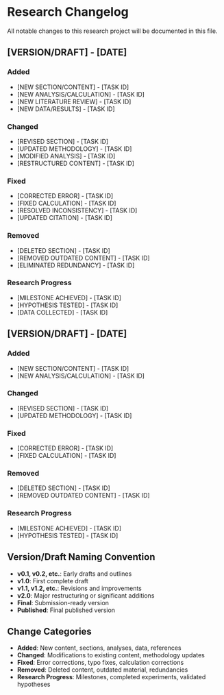 # Research Changelog

All notable changes to this research project will be documented in this file.

## [VERSION/DRAFT] - [DATE]

### Added
- [NEW SECTION/CONTENT] - [TASK ID]
- [NEW ANALYSIS/CALCULATION] - [TASK ID]
- [NEW LITERATURE REVIEW] - [TASK ID]
- [NEW DATA/RESULTS] - [TASK ID]

### Changed
- [REVISED SECTION] - [TASK ID]
- [UPDATED METHODOLOGY] - [TASK ID]
- [MODIFIED ANALYSIS] - [TASK ID]
- [RESTRUCTURED CONTENT] - [TASK ID]

### Fixed
- [CORRECTED ERROR] - [TASK ID]
- [FIXED CALCULATION] - [TASK ID]
- [RESOLVED INCONSISTENCY] - [TASK ID]
- [UPDATED CITATION] - [TASK ID]

### Removed
- [DELETED SECTION] - [TASK ID]
- [REMOVED OUTDATED CONTENT] - [TASK ID]
- [ELIMINATED REDUNDANCY] - [TASK ID]

### Research Progress
- [MILESTONE ACHIEVED] - [TASK ID]
- [HYPOTHESIS TESTED] - [TASK ID]
- [DATA COLLECTED] - [TASK ID]

## [VERSION/DRAFT] - [DATE]

### Added
- [NEW SECTION/CONTENT] - [TASK ID]
- [NEW ANALYSIS/CALCULATION] - [TASK ID]

### Changed
- [REVISED SECTION] - [TASK ID]
- [UPDATED METHODOLOGY] - [TASK ID]

### Fixed
- [CORRECTED ERROR] - [TASK ID]
- [FIXED CALCULATION] - [TASK ID]

### Removed
- [DELETED SECTION] - [TASK ID]
- [REMOVED OUTDATED CONTENT] - [TASK ID]

### Research Progress
- [MILESTONE ACHIEVED] - [TASK ID]
- [HYPOTHESIS TESTED] - [TASK ID]

## Version/Draft Naming Convention
- **v0.1, v0.2, etc.**: Early drafts and outlines
- **v1.0**: First complete draft
- **v1.1, v1.2, etc.**: Revisions and improvements
- **v2.0**: Major restructuring or significant additions
- **Final**: Submission-ready version
- **Published**: Final published version

## Change Categories
- **Added**: New content, sections, analyses, data, references
- **Changed**: Modifications to existing content, methodology updates
- **Fixed**: Error corrections, typo fixes, calculation corrections
- **Removed**: Deleted content, outdated material, redundancies
- **Research Progress**: Milestones, completed experiments, validated hypotheses

